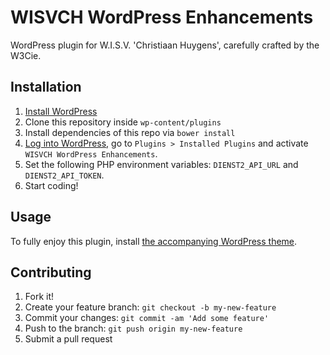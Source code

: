 # WISVCH WordPress Enhancements

WordPress plugin for W.I.S.V. 'Christiaan Huygens', carefully crafted by the W3Cie.


## Installation

1. [Install WordPress](https://codex.wordpress.org/Installing_WordPress)
2. Clone this repository inside `wp-content/plugins`
3. Install dependencies of this repo via `bower install`
4. [Log into WordPress](https://codex.wordpress.org/First_Steps_With_WordPress), go to `Plugins > Installed Plugins` 
and activate `	
WISVCH WordPress Enhancements`.
5. Set the following PHP environment variables: `DIENST2_API_URL` and `DIENST2_API_TOKEN`.
6. Start coding!

## Usage

To fully enjoy this plugin, install [the accompanying WordPress theme](https://github.com/WISVCH/rechallenge/).

## Contributing

1. Fork it!
2. Create your feature branch: `git checkout -b my-new-feature`
3. Commit your changes: `git commit -am 'Add some feature'`
4. Push to the branch: `git push origin my-new-feature`
5. Submit a pull request
